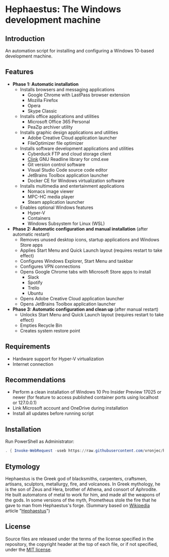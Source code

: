 # Hephaestus: The Windows development machine

## Introduction

An automation script for installing and configuring a Windows 10-based
development machine.

## Features

*   **Phase 1: Automatic installation**
    *   Installs browsers and messaging applications
        *   Google Chrome with LastPass browser extension
        *   Mozilla Firefox
        *   Opera
        *   Skype Classic
    *   Installs office applications and utilities
        *   Microsoft Office 365 Personal
        *   PeaZip archiver utility
    *   Installs graphic design applications and utilities
        *   Adobe Creative Cloud application launcher
        *   FileOptimizer file optimizer
    *   Installs software development applications and utilities
        *   Cyberduck FTP and cloud storage client
        *   [Clink](http://mridgers.github.io/clink) GNU Readline library for cmd.exe
        *   Git version control software
        *   Visual Studio Code source code editor
        *   JetBrains Toolbox application launcher
        *   Docker CE for Windows virtualization software
    *   Installs multimedia and entertainment applications
        *   Nomacs image viewer
        *   MPC-HC media player
        *   Steam application launcher
    *   Enables optional Windows features
        *   Hyper-V 
        *   Containers
        *   Windows Subsystem for Linux (WSL)
*   **Phase 2: Automatic configuration and manual installation** (after
    automatic restart)
    *   Removes unused desktop icons, startup applications and Windows
        Store apps
    *   Applies Start Menu and Quick Launch layout (requires restart to
        take effect)
    *   Configures Windows Explorer, Start Menu and taskbar
    *   Configures VPN connections
    *   Opens Google Chrome tabs with Microsoft Store apps to install
        *   Slack
        *   Spotify
        *   Trello
        *   Ubuntu
    *   Opens Adobe Creative Cloud application launcher
    *   Opens JetBrains Toolbox application launcher
*   **Phase 3: Automatic configuration and clean up** (after manual
    restart)
    *   Unlocks Start Menu and Quick Launch layout (requires restart to
        take effect)
    *   Empties Recycle Bin
    *   Creates system restore point
        
## Requirements

*   Hardware support for Hyper-V virtualization
*   Internet connection

## Recommendations

*   Perform a clean installation of Windows 10 Pro Insider Preview 17025
    or newer (for feature to access published container ports using
    localhost or 127.0.0.1)
*   Link Microsoft account and OneDrive during installation
*   Install all updates before running script

## Installation

Run PowerShell as Administrator:

```powershell
. { Invoke-WebRequest -useb https://raw.githubusercontent.com/vronjec/hephaestus-windows/master/Install-Hephaestus.ps1 } | Invoke-Expression
```

## Etymology

Hephaestus is the Greek god of blacksmiths, carpenters, craftsmen,
artisans, sculptors, metallurgy, fire, and volcanoes. In Greek
mythology, he is the son of Zeus and Hera, brother of Athena,
and consort of Aphrodite. He built automatons of metal to work for him,
and made all the weapons of the gods. In some versions of the myth,
Prometheus stole the fire that he gave to man from Hephaestus's forge.
(Summary based on [Wikipedia](https://www.wikipedia.org/) article
"[Hephaestus](https://en.wikipedia.org/wiki/Hephaestus)")

## License

Source files are released under the terms of the license specified in
the repository, the copyright header at the top of each file, or if not
specified, under the [MIT license](https://opensource.org/licenses/MIT).

